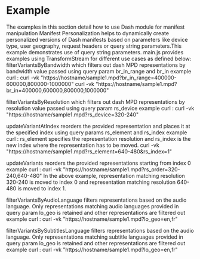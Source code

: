 # Example
The examples in this section detail how to use Dash module for manifest manipulation
Manifest Personalization helps to dynamically create personalized versions of Dash manifests based on parameters like device type, user geography, request headers or query string parameters.This example demonstrates use of query string parameters.
main.js provides examples using TransformStream for different use cases as defined below:
filterVariantsByBandwidth which filters out dash MPD representations by bandwidth value passed using query param br_in_range and br_in 
example curl :
curl -vk "https://hostname/sample1.mpd?br_in_range=400000-600000,800000-1000000"
curl -vk "https://hostname/sample1.mpd?br_in=400000,600000,800000,1000000"

filterVariantsByResolution which filters out dash MPD representations by resolution value passed using query param rs_device
example curl :
curl -vk "https://hostname/sample1.mpd?rs_device=320-240"

updateVariantAtIndex reorders the provided representation and places it at the specified index using query params rs_element and rs_index
example curl :
rs_element specifies the representation resolution and rs_index is the new index where the representation has to be moved.
curl -vk "https://hostname/sample1.mpd?rs_element=640-480&rs_index=1"

updateVariants reorders the provided representations starting from index 0
example curl :
curl -vk "https://hostname/sample1.mpd?rs_order=320-240,640-480"
In the above example, representation matching resolution 320-240 is moved to index 0 and representation matching resolution 640-480 is moved to index 1.

filterVariantsByAudioLanguage filters representations based on the audio language. Only representations matching audio languages provided in query param lo_geo is retained and other representations are filtered out
example curl :
curl -vk "https://hostname/sample1.mpd?lo_geo=en,fr"

filterVariantsBySubtitlesLanguage filters representations based on the audio language. Only representations matching subtitle languages provided in  query param lo_geo is retained and other representations are filtered out
example curl :
curl -vk "https://hostname/sample1.mpd?lo_geo=en,fr"